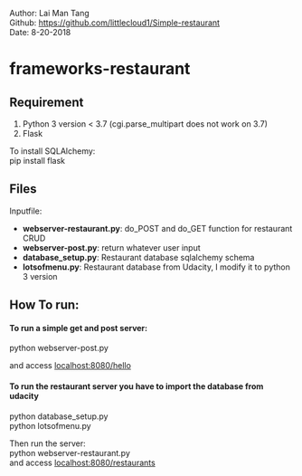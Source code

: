 Author: Lai Man Tang<br />
Github: https://github.com/littlecloud1/Simple-restaurant<br />
Date: 8-20-2018<br />

# frameworks-restaurant 


## Requirement
  1. Python 3 version < 3.7 (cgi.parse_multipart does not work on 3.7)
  2. Flask
  
  To install SQLAlchemy:<br />
  pip install flask
  
## Files
Inputfile:
  - **webserver-restaurant.py**: do_POST and do_GET function for restaurant CRUD 
  - **webserver-post.py**: return whatever user input
  - **database_setup.py**: Restaurant database sqlalchemy schema 
  - **lotsofmenu.py**: Restaurant database from Udacity, I modify it to python 3 version
  
## How To run:

#### To run a simple get and post server:<br />
  python webserver-post.py

and access [localhost:8080/hello](localhost:8080/hello)

#### To run the restaurant server you have to import the database from udacity
  python database_setup.py<br />
  python lotsofmenu.py

Then run the server:<br />
  python webserver-restaurant.py <br />
and access [localhost:8080/restaurants](localhost:8080/restaurants)

